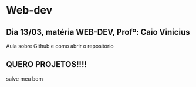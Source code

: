 # Web-dev
## Dia 13/03, matéria WEB-DEV, Profº: Caio Vinícius 
Aula sobre Github e como abrir o repositório
## QUERO PROJETOS!!!!
 salve meu bom